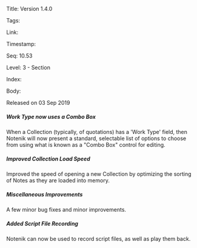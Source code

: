 Title: Version 1.4.0 

Tags:  

Link: 

Timestamp:  

Seq: 10.53 

Level: 3 - Section 

Index:  

Body: 

Released on 03 Sep 2019
 
##### Work Type now uses a Combo Box

When a Collection (typically, of quotations) has a 'Work Type' field, then Notenik will now present a standard, selectable list of options to choose from using what is known as a "Combo Box" control for editing. 

 
##### Improved Collection Load Speed

Improved the speed of opening a new Collection by optimizing the sorting of Notes as they are loaded into memory. 

 
##### Miscellaneous Improvements

A few minor bug fixes and minor improvements. 

 
##### Added Script File Recording

Notenik can now be used to record script files, as well as play them back. 

